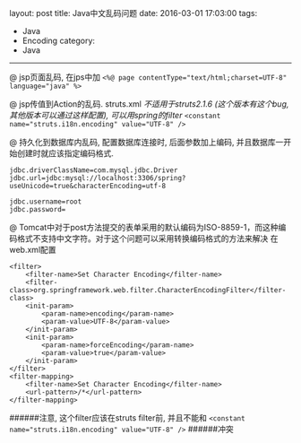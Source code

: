 layout: post
title: Java中文乱码问题
date: 2016-03-01 17:03:00
tags: 
- Java
- Encoding
category:
- Java
---

@ jsp页面乱码, 在jps中加
`<%@ page contentType="text/html;charset=UTF-8" language="java" %>`

@ jsp传值到Action的乱码.
struts.xml
*不适用于struts2.1.6 (这个版本有这个bug, 其他版本可以通过这样配置), 可以用spring的filter*
`<constant name="struts.i18n.encoding" value="UTF-8" />`

@ 持久化到数据库内乱码,
配置数据库连接时, 后面参数加上编码, 并且数据库一开始创建时就应该指定编码格式.
```
jdbc.driverClassName=com.mysql.jdbc.Driver
jdbc.url=jdbc:mysql://localhost:3306/spring?useUnicode=true&characterEncoding=utf-8

jdbc.username=root
jdbc.password=
```

@ Tomcat中对于post方法提交的表单采用的默认编码为ISO-8859-1，而这种编码格式不支持中文字符。对于这个问题可以采用转换编码格式的方法来解决
在web.xml配置
```
<filter>
    <filter-name>Set Character Encoding</filter-name>
    <filter-class>org.springframework.web.filter.CharacterEncodingFilter</filter-class>
    <init-param>
        <param-name>encoding</param-name>
        <param-value>UTF-8</param-value>
    </init-param>
    <init-param>
        <param-name>forceEncoding</param-name>
        <param-value>true</param-value>
    </init-param>
</filter>
<filter-mapping>
    <filter-name>Set Character Encoding</filter-name>
    <url-pattern>/*</url-pattern>
</filter-mapping>
```

######注意, 这个filter应该在struts filter前, 并且不能和
`<constant name="struts.i18n.encoding" value="UTF-8" />`
######冲突